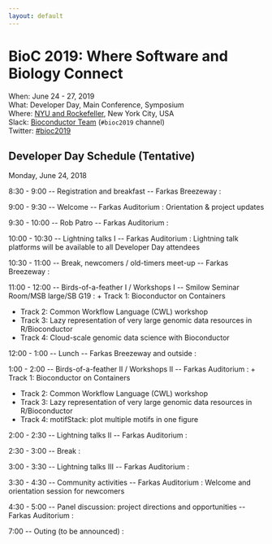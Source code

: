 ```yaml
---
layout: default
---
```

# BioC 2019: Where Software and Biology Connect

When: June 24 - 27, 2019<br />
What: Developer Day, Main Conference, Symposium<br />
Where: [NYU and Rockefeller][venue], New York City, USA<br />
Slack: [Bioconductor Team][] (`#bioc2019` channel)<br />
Twitter: [#bioc2019][tweet]<br />

[tweet]: https://twitter.com/hashtag/bioc2019?f=tweets
[venue]: ./travel-accommodations
[Bioconductor Team]: https://bioc-community.herokuapp.com/

## Developer Day Schedule (Tentative)

Monday, June 24, 2018

8:30 - 9:00 -- Registration and breakfast -- Farkas Breezeway
: 

9:00 - 9:30 -- Welcome -- Farkas Auditorium
: Orientation & project updates

9:30 - 10:00 -- Rob Patro -- Farkas Auditorium
: 

10:00 - 10:30 -- Lightning talks I -- Farkas Auditorium
: Lightning talk platforms will be available to all
  Developer Day attendees

10:30 - 11:00 -- Break, newcomers / old-timers meet-up -- Farkas Breezeway
: 

11:00 - 12:00 -- Birds-of-a-feather I / Workshops I -- Smilow Seminar Room/MSB large/SB G19
: + Track 1: Bioconductor on Containers
  + Track 2: Common Workflow Language (CWL) workshop
  + Track 3: Lazy representation of very large genomic data resources in R/Bioconductor
  + Track 4: Cloud-scale genomic data science with Bioconductor

12:00 - 1:00 -- Lunch -- Farkas Breezeway and outside
: 

1:00 - 2:00 -- Birds-of-a-feather II / Workshops II  -- Farkas Auditorium
: + Track 1: Bioconductor on Containers
  + Track 2: Common Workflow Language (CWL) workshop
  + Track 3: Lazy representation of very large genomic data resources in R/Bioconductor
  + Track 4: motifStack: plot multiple motifs in one figure


2:00 - 2:30 -- Lightning talks II  -- Farkas Auditorium
: 

2:30 - 3:00 -- Break
: 

3:00 - 3:30 -- Lightning talks III  -- Farkas Auditorium
: 

3:30 - 4:30 -- Community activities -- Farkas Auditorium
: Welcome and orientation session for newcomers

4:30 - 5:00 -- Panel discussion: project directions and opportunities -- Farkas Auditorium
: 

7:00 -- Outing (to be announced)
: 
